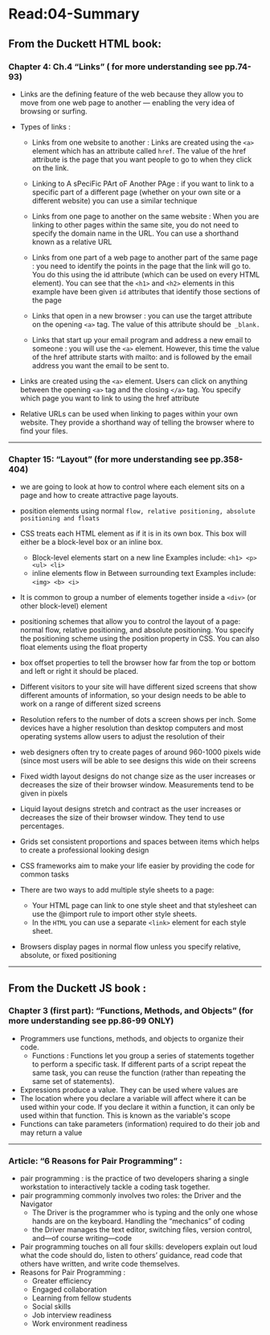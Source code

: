 
# Read:04-Summary 
## From the Duckett HTML book:
### Chapter 4: Ch.4 “Links” ( for more understanding see pp.74-93)
* Links are the defining feature of the web because they allow you to move from one web page to another — enabling the very idea of browsing or surfing.

* Types of links :

   * Links from one website to another : Links are created using the `<a>` element which has an attribute called `href`. The value of the href attribute is the page that you want people to go to when they click on the link.
   
   * Linking to A sPeciFic PArt oF Another PAge : if you want to link to a specific part of a different page (whether on your own site or a different website) you can use a similar technique

   * Links from one page to another on the same website : When you are linking to other pages within the same site, you do not need to specify the domain name in the URL. You can use a shorthand known as a relative URL
  
   * Links from one part of a web page to another part of the same page : you need to identify the points in the page that the link will go to. You do this using the id attribute (which can be used on every HTML element). You can see that the `<h1>` and `<h2>` elements in this example have been given `id` attributes that identify those sections of the page
  
   * Links that open in a new browser : you can use the target attribute on the opening  `<a>` tag. The value of this attribute should be` _blank.`

   * Links that start up your email program and address a new email to someone : you will use the `<a>` element. However, this time the value of the href attribute starts with mailto: and is followed by the email address you want the email to be sent to.

 
* Links are created using the `<a>` element. Users can click on anything between the opening `<a>` tag and the closing `</a>` tag. You specify which page you want to link to using the href attribute 


* Relative URLs can be used when linking to pages within your own website. They provide a shorthand way of telling the browser where to find your files.
----------------------------------------------------------------------------------------------------------------------------------------

### Chapter 15: “Layout” (for more understanding see pp.358-404)

*  we are going to look at how to control where each element sits on a page and how to create attractive page layouts.
* position elements using normal `flow, relative positioning, absolute positioning and floats `
* CSS treats each HTML element as if it is in its own box. This box will either be a block-level box or an inline box.
   * Block-level elements start on a new line Examples include: `<h1> <p> <ul> <li>`
   * inline elements flow in Between surrounding text Examples include: `<img> <b> <i>`
* It is common to group a number of elements together inside a `<div>` (or other block-level) element
* positioning schemes that allow you to control the layout of a page: normal flow, relative positioning, and absolute positioning. You specify the positioning scheme using the position property in CSS. You can also float elements using the float property
* box offset properties to tell the browser how far from the top or bottom and left or right it should be placed.
* Different visitors to your site will have different sized screens that show different amounts of information, so your design needs to be able to work on a range of different sized screens
* Resolution refers to the number of dots a screen shows per inch. Some devices have a higher resolution than desktop computers and most operating systems allow users to adjust the resolution of their 
* web designers often try to create pages of around 960-1000 pixels wide (since most users will be able to see designs this wide on their screens
* Fixed width layout designs do not change size as the user increases or decreases the size of their browser window. Measurements tend to be given in pixels
* Liquid layout designs stretch and contract as the user increases or decreases the size of their browser window. They tend to use percentages.
* Grids set consistent proportions and spaces between items which helps to create a professional looking design
* CSS frameworks aim to make your life easier by providing the code for common tasks
* There are two ways to add multiple style sheets to a page:
   * Your HTML page can link to one style sheet and that stylesheet can use the @import rule to import other style sheets.
   * In the `HTML` you can use a separate `<link>` element for each style sheet.
   
* Browsers display pages in normal flow unless you specify relative, absolute, or fixed positioning
---------------------------------------------------------------------------------------------------------------------------------------
## From the Duckett JS book :
### Chapter 3 (first part): “Functions, Methods, and Objects” (for more understanding see pp.86-99 ONLY)

* Programmers use functions, methods, and objects to organize their code. 
  * Functions  : Functions let you group a series of statements together to perform a specific task. If different parts of a script repeat the same task, you can reuse the function (rather than repeating the same set of statements). 
* Expressions produce a value. They can be used where values are 
* The location where you declare a variable will affect where it can be used within your code. If you declare it within a function, it can only be used within that function. This is known as the variable's scope
* Functions can take parameters (information) required to do their job and may return a value
 --------------------------------------------------------------------------------------------------------------------------------------
 ### Article: “6 Reasons for Pair Programming” :
 * pair programming : is the practice of two developers sharing a single workstation to interactively tackle a coding task together.
 * pair programming commonly involves two roles: the Driver and the Navigator
   * The Driver is the programmer who is typing and the only one whose hands are on the keyboard. Handling the “mechanics” of coding
   * the Driver manages the text editor, switching files, version control, and—of course writing—code
 * Pair programming touches on all four skills: developers explain out loud what the code should do, listen to others’ guidance, read code that others have written, and write code themselves.
 * Reasons for Pair Programming :
    * Greater efficiency
    * Engaged collaboration
    * Learning from fellow students
    * Social skills
    * Job interview readiness
    * Work environment readiness
  
  












